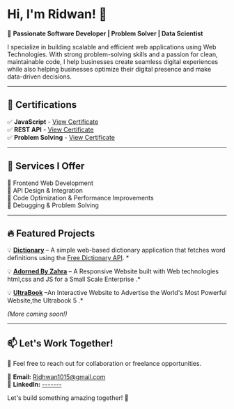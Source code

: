 # Hi, I'm Ridwan! 👋  

🚀 **Passionate Software Developer | Problem Solver | Data Scientist**  

I specialize in building scalable and efficient web applications using Web Technologies. With strong problem-solving skills and a passion for clean, maintainable code, I help businesses create seamless digital experiences while also  helping businesses optimize their digital presence and make data-driven decisions.  

---

## 📖 Certifications  
✅ **JavaScript** - [View Certificate](https://www.hackerrank.com/certificates/ab0d2343d164)  
✅ **REST API** - [View Certificate](https://www.hackerrank.com/certificates/cf1ddffbe846)  
✅ **Problem Solving** - [View Certificate](https://www.hackerrank.com/certificates/0f4dbca09acf)  

---

## 💼 Services I Offer  
🔹 Frontend Web Development  
🔹 API Design & Integration  
🔹 Code Optimization & Performance Improvements  
🔹 Debugging & Problem Solving  

---

## 🔥 Featured Projects  
💡 **[Dictionary](https://easydictionary.netlify.app/)** – A simple web-based dictionary application that fetches word definitions using the [Free Dictionary API](https://dictionaryapi.dev/). *

💡 **[Adorned By Zahra](https://adornedbyzahra.netlify.app/)** – A Responsive Website built with Web technologies html,css and JS for a Small Scale Enterprise  .*

💡 **[UltraBook](https://https://ultrabook5.netlify.app/)** –An Interactive Website to Advertise the World's  Most Powerful Website,the Ultrabook 5  .*


_(More coming soon!)_  

---

## 📫 Let's Work Together!  
💬 Feel free to reach out for collaboration or freelance opportunities.  

📧 **Email:** [Ridhwan1015@gmail.com](mailto:Ridhwan1015@gmail.com)  
💼 **LinkedIn:** [ -------](#)  


Let's build something amazing together! 🚀  
